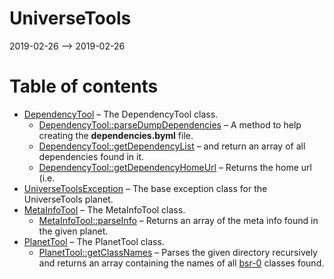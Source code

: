 UniverseTools
================
2019-02-26 --> 2019-02-26




Table of contents
===========

- [DependencyTool](https://github.com/lingtalfi/UniverseTools/blob/master/doc/api/UniverseTools/DependencyTool.md) &ndash; The DependencyTool class.
    - [DependencyTool::parseDumpDependencies](https://github.com/lingtalfi/UniverseTools/blob/master/doc/api/UniverseTools/DependencyTool/parseDumpDependencies.md) &ndash; A method to help creating the **dependencies.byml** file.
    - [DependencyTool::getDependencyList](https://github.com/lingtalfi/UniverseTools/blob/master/doc/api/UniverseTools/DependencyTool/getDependencyList.md) &ndash; and return an array of all dependencies found in it.
    - [DependencyTool::getDependencyHomeUrl](https://github.com/lingtalfi/UniverseTools/blob/master/doc/api/UniverseTools/DependencyTool/getDependencyHomeUrl.md) &ndash; Returns the home url (i.e.
- [UniverseToolsException](https://github.com/lingtalfi/UniverseTools/blob/master/doc/api/UniverseTools/Exception/UniverseToolsException.md) &ndash; The base exception class for the UniverseTools planet.
- [MetaInfoTool](https://github.com/lingtalfi/UniverseTools/blob/master/doc/api/UniverseTools/MetaInfoTool.md) &ndash; The MetaInfoTool class.
    - [MetaInfoTool::parseInfo](https://github.com/lingtalfi/UniverseTools/blob/master/doc/api/UniverseTools/MetaInfoTool/parseInfo.md) &ndash; Returns an array of the meta info found in the given planet.
- [PlanetTool](https://github.com/lingtalfi/UniverseTools/blob/master/doc/api/UniverseTools/PlanetTool.md) &ndash; The PlanetTool class.
    - [PlanetTool::getClassNames](https://github.com/lingtalfi/UniverseTools/blob/master/doc/api/UniverseTools/PlanetTool/getClassNames.md) &ndash; Parses the given directory recursively and returns an array containing the names of all [bsr-0](https://github.com/lingtalfi/BumbleBee/blob/master/Autoload/convention.bsr0.eng.md) classes found.




